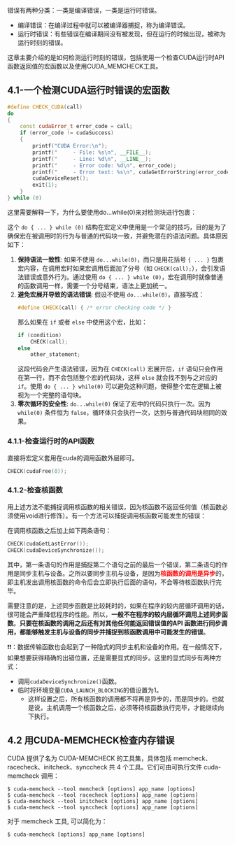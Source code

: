 错误有两种分类：一类是编译错误，一类是运行时错误。
- 编译错误：在编译过程中就可以被编译器捕捉，称为编译错误。
- 运行时错误：有些错误在编译期间没有被发现，但在运行的时候出现，被称为运行时刻的错误。

这章主要介绍的是如何检测运行时刻的错误，包括使用一个检查CUDA运行时API函数返回值的宏函数以及使用CUDA_MEMCHECK工具。

## 4.1-一个检测CUDA运行时错误的宏函数

```cpp
#define CHECK_CUDA(call)                                                    \
do                                                                          \
{                                                                           \
    const cudaError_t error_code = call;                                    \
    if (error_code != cudaSuccess)                                          \
    {                                                                       \
        printf("CUDA Error:\n");                                            \
        printf("     - File: %s\n", __FILE__);                              \
        printf("     - Line: %d\n", __LINE__);                              \
        printf("     - Error code: %d\n", error_code);                      \
        printf("     - Error text: %s\n", cudaGetErrorString(error_code));  \
        cudaDeviceReset();                                                  \
        exit(1);                                                            \
    }                                                                       \
} while (0)
```

这里需要解释一下，为什么要使用do...while(0)来对检测块进行包裹：

这个 `do { ... } while (0)` 结构在宏定义中使用是一个常见的技巧，目的是为了确保宏在被调用时的行为与普通的代码块一致，并避免潜在的语法问题。具体原因如下：
1. **保持语法一致性**: 如果不使用 `do...while(0)`，而只是用花括号 `{ ... }` 包裹宏内容，在调用宏时如果宏调用后面加了分号（如 `CHECK(call);`），会引发语法错误或意外行为。通过使用 `do { ... } while (0)`，宏在调用时就像普通的函数调用一样，需要一个分号结束，语法上更加统一。
2. **避免宏展开导致的语法错误**: 假设不使用 `do...while(0)`，直接写成：
   ```cpp
   #define CHECK(call) { /* error checking code */ }
   ```
   那么如果在 `if` 或者 `else` 中使用这个宏，比如：
   ```cpp
   if (condition)
       CHECK(call);
   else
       other_statement;
   ```
   这段代码会产生语法错误，因为在 `CHECK(call)` 宏展开后，`if` 语句只会作用在第一行，而不会包括整个宏的代码块，这样 `else` 就会找不到与之对应的 `if`。使用 `do { ... } while(0)` 可以避免这种问题，使得整个宏在逻辑上被视为一个完整的语句块。
3. **零次循环的安全性**: `do...while(0)` 保证了宏中的代码只执行一次。因为 `while(0)` 条件恒为 `false`，循环体只会执行一次，达到与普通代码块相同的效果。


### 4.1.1-检查运行时的API函数

直接将宏定义套用在cuda的调用函数外层即可。
```cpp
CHECK(cudaFree(0));
```


### 4.1.2-检查核函数

用上述方法不能捕捉调用核函数的相关错误，因为核函数不返回任何值（核函数必须使用void进行修饰）。有一个方法可以捕捉调用核函数可能发生的错误：

在调用核函数之后加上如下两条语句：
```cpp
CHECK(cudaGetLastError());
CHECK(cudaDeviceSynchronize());
```

其中，第一条语句的作用是捕捉第二个语句之前的最后一个错误，第二条语句的作用是同步主机与设备。之所以要同步主机与设备，是因为<font color='red'><b>核函数的调用是异步</b></font>的， 即主机发出调用核函数的命令后会立即执行后面的语句，不会等待核函数执行完毕。

需要注意的是，上述同步函数是比较耗时的，如果在程序的较内层循环调用的话，很可能会严重降低程序的性能。所以，**一般不在程序的较内层循环调用上述同步函数**。**只要在核函数的调用之后还有对其他任何能返回错误值的API 函数进行同步调用，都能够触发主机与设备的同步并捕捉到核函数调用中可能发生的错误**。

❗️❗️：数据传输函数也会起到了一种隐式的同步主机和设备的作用。在一般情况下，如果想要获得精确的出错位置，还是需要显式的同步。这里的显式同步有两种方式：
- 调用`cudaDeviceSynchronize()`函数。
- 临时将环境变量`CUDA_LAUNCH_BLOCKING`的值设置为1。
	- 这样设置之后，所有核函数的调用都不将再是异步的，而是同步的。也就是说，主机调用一个核函数之后，必须等待核函数执行完毕，才能继续向下执行。

## 4.2 用CUDA-MEMCHECK检查内存错误

CUDA 提供了名为 CUDA-MEMCHECK 的工具集，具体包括 memcheck、racecheck、initcheck、synccheck 共 4 个工具。它们可由可执行文件 cuda-memcheck 调用：
```
$ cuda-memcheck --tool memcheck [options] app_name [options]  
$ cuda-memcheck --tool racecheck [options] app_name [options]  
$ cuda-memcheck --tool initcheck [options] app_name [options]  
$ cuda-memcheck --tool synccheck [options] app_name [options]  
```
对于 memcheck 工具, 可以简化为：
```
$ cuda-memcheck [options] app_name [options]  
```

